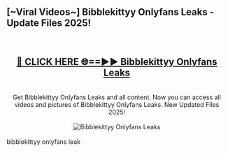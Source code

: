 <h2>[~Viral Videos~] Bibblekittyy Onlyfans Leaks - Update Files 2025!</h2>
<br>
<div align="center">
<h2><a href="https://betterlinks.top/A2PfLJ" rel="nofollow">🔴 CLICK HERE 🌐==►► Bibblekittyy Onlyfans Leaks</a></h2>
<br>
Get Bibblekittyy Onlyfans Leaks and all content. Now you can access all videos and pictures of Bibblekittyy Onlyfans Leaks. New Updated Files 2025!
<br>
<br>
<a href="https://betterlinks.top/A2PfLJ" rel="nofollow" data-target="animated-image.originalLink"><img src="https://i.ibb.co.com/WyWwxjT/player-gif2.gif" alt="Bibblekittyy Onlyfans Leaks" style="max-width: 100%; display: inline-block;" data-target="animated-image.originalImage"></a>
</div>
<br>
bibblekittyy onlyfans leak